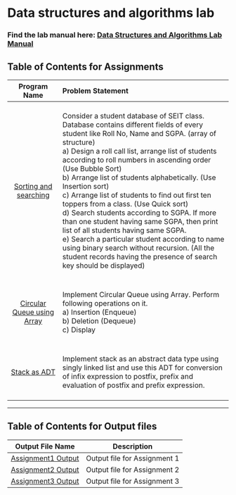 # Data structures and algorithms lab

### Find the lab manual here: [Data Structures and Algorithms Lab Manual](DSAL.pdf)

## Table of Contents for Assignments

|               Program Name                | Problem Statement                                                                                                                                                                                                                                                                                                                                                                                                                                                                                                                                                                                                                                                                                                                                                                |
| :---------------------------------------: | :------------------------------------------------------------------------------------------------------------------------------------------------------------------------------------------------------------------------------------------------------------------------------------------------------------------------------------------------------------------------------------------------------------------------------------------------------------------------------------------------------------------------------------------------------------------------------------------------------------------------------------------------------------------------------------------------------------------------------------------------------------------------------- |
|   [Sorting and searching](Assignment1)    | <br>Consider a student database of SEIT class. Database contains different fields of every student like Roll No, Name and SGPA. (array of structure) <br> a) Design a roll call list, arrange list of students according to roll numbers in ascending order (Use Bubble Sort) <br> b) Arrange list of students alphabetically. (Use Insertion sort) <br> c) Arrange list of students to find out first ten toppers from a class. (Use Quick sort) <br> d) Search students according to SGPA. If more than one student having same SGPA, then print list of all students having same SGPA. <br> e) Search a particular student according to name using binary search without recursion. (All the student records having the presence of search key should be displayed) <br> <br> |
| [Circular Queue using Array](Assignment2) | <br> Implement Circular Queue using Array. Perform following operations on it. <br> a) Insertion (Enqueue) <br> b) Deletion (Dequeue) <br> c) Display <br> <br>                                                                                                                                                                                                                                                                                                                                                                                                                                                                                                                                                                                                                  |
|        [Stack as ADT](Assignment3)        | <br> Implement stack as an abstract data type using singly linked list and use this ADT for conversion of infix expression to postfix, prefix and evaluation of postfix and prefix expression. <br> <br>                                                                                                                                                                                                                                                                                                                                                                                                                                                                                                                                                                         |

<hr>

## Table of Contents for Output files

|               Output File Name               |         Description          |
| :------------------------------------------: | :--------------------------: |
| [Assignment1 Output](Assignment1/output.txt) | Output file for Assignment 1 |
| [Assignment2 Output](Assignment2/output.txt) | Output file for Assignment 2 |
| [Assignment3 Output](Assignment3/output.txt) | Output file for Assignment 3 |
